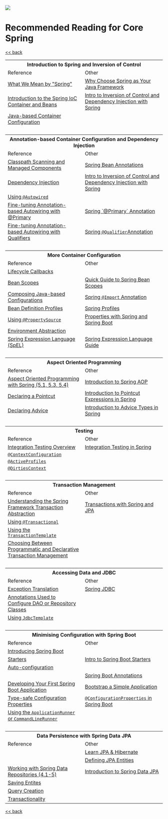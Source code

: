 <img src="https://github.com/stayahead-training/shared/blob/master/stayahead.png" />

# Recommended Reading for Core Spring

[<< back](../README.md)

<table>
        <tr>
            <th colspan="2"><a name="1"></a>Introduction to Spring and Inversion of Control</th>
        </tr>
        <tr>
            <td>Reference</td>
            <td>Other</td>
        </tr>
        <tr>
            <td><a href="https://docs.spring.io/spring-framework/docs/current/reference/html/overview.html#overview-spring">What We Mean by "Spring"</a></td>
            <td><a href="https://www.baeldung.com/spring-why-to-choose">Why Choose Spring as Your Java Framework</a></td>
        </tr>
        <tr>
            <td><a href="https://docs.spring.io/spring-framework/docs/current/reference/html/core.html#beans-introduction">Introduction to the Spring IoC Container and Beans</a></td>
            <td><a href="https://www.baeldung.com/inversion-control-and-dependency-injection-in-spring">Intro to Inversion of Control and Dependency Injection with Spring</a></td>
        </tr>
        <tr>
            <td><a href="https://docs.spring.io/spring-framework/docs/current/reference/html/core.html#beans-java">Java-based Container Configuration</a></td>
            <td></td>
        </tr>
        <tr>
            <td>&nbsp;</td>
            <td>&nbsp;</td>
        </tr>
        <tr>
            <th colspan="2"><a name="2"></a>Annotation-based Container Configuration and Dependency Injection</th>
        </tr>
        <tr>
            <td>Reference</td>
            <td>Other</td>
        </tr>
        <tr>
            <td><a href="https://docs.spring.io/spring-framework/docs/current/reference/html/core.html#beans-classpath-scanning">Classpath Scanning and Managed Components</a></td>
            <td><a href="https://www.baeldung.com/spring-bean-annotations">Spring Bean Annotations</a></td>
        </tr>
        <tr>
            <td><a href="https://docs.spring.io/spring-framework/docs/current/reference/html/core.html#beans-factory-collaborators">Dependency Injection</a></td>
            <td><a href="https://www.baeldung.com/inversion-control-and-dependency-injection-in-spring">Intro to Inversion of Control and Dependency Injection with Spring</a></td>
        </tr>
        <tr>
            <td><a href="https://docs.spring.io/spring-framework/docs/current/reference/html/core.html#beans-autowired-annotation">Using <code>@Autowired</code></a></td>
            <td></td>
        </tr>
        <tr>
            <td><a href="https://docs.spring.io/spring-framework/docs/current/reference/html/core.html#beans-autowired-annotation-primary">Fine-tuning Annotation-based Autowiring with @Primary</a></td>
            <td><a href="https://www.baeldung.com/spring-primary">Spring `@Primary` Annotation</a></td>
        </tr>
        <tr>
            <td><a href="https://docs.spring.io/spring-framework/docs/current/reference/html/core.html#beans-autowired-annotation-qualifiers">Fine-tuning Annotation-based Autowiring with Qualifiers</a></td>
            <td><a href="https://www.baeldung.com/spring-qualifier-annotation">Spring <code>@Qualifier</code>Annotation</a></td>
        </tr>
        <tr>
            <td>&nbsp;</td>
            <td>&nbsp;</td>
        </tr>
        <tr>
            <th colspan="2"><a name="3"></a>More Container Configuration</th>
        </tr>
        <tr>
            <td>Reference</td>
            <td>Other</td>
        </tr>
        <tr>
            <td><a href="https://docs.spring.io/spring-framework/docs/current/reference/html/core.html#beans-factory-lifecycle">Lifecycle Callbacks</a></td>
            <td></td>
        </tr>
        <tr>
            <td><a href="https://docs.spring.io/spring-framework/docs/current/reference/html/core.html#beans-factory-scopes">Bean Scopes</td>
            <td><a href="https://www.baeldung.com/spring-bean-scopes">Quick Guide to Spring Bean Scopes</a></td>
        </tr>
        <tr>
            <td><a href="https://docs.spring.io/spring-framework/docs/current/reference/html/core.html#beans-java-composing-configuration-classes">Composing Java-based Configurations</td>
            <td><a href="https://www.baeldung.com/spring-import-annotation">Spring <code>@Import</code> Annotation</a></td>
        </tr>
        <tr>
            <td><a href="https://docs.spring.io/spring-framework/docs/current/reference/html/core.html#beans-definition-profiles">Bean Definition Profiles</a></td>
            <td><a href="https://www.baeldung.com/spring-profiles">Spring Profiles</a></td>
        </tr>
        <tr>
            <td><a href="https://docs.spring.io/spring-framework/docs/current/reference/html/core.html#beans-using-propertysource">Using <code>@PropertySource</code></a></td> 
            <td><a href="https://www.baeldung.com/properties-with-spring">Properties with Spring and Spring Boot</td> 
        </tr>
        <tr>
            <td><a href="https://docs.spring.io/spring-framework/docs/current/reference/html/core.html#beans-environment">Environment Abstraction</a></td>
            <td></td>
        </tr>
        <tr>
            <td><a href="https://docs.spring.io/spring-framework/docs/current/reference/html/core.html#expressions">Spring Expression Language (SpEL)</a></td>
            <td><a href="https://www.baeldung.com/spring-expression-language">Spring Expression Language Guide</td>
        </tr>
        <tr>
            <td>&nbsp;</td>
            <td>&nbsp;</td>
        </tr>
        <tr>
            <th colspan="2"><a name="4"></a>Aspect Oriented Programming</th>
        </tr>
        <tr>
            <td>Reference</td>
            <td>Other</td>
        </tr>
        <tr>
            <td><a href="https://docs.spring.io/spring-framework/docs/current/reference/html/core.html#aop">Aspect Oriented Programming with Spring (5.1, 5.3, 5.4)</a></td>
            <td><a href="https://www.baeldung.com/spring-aop">Introduction to Spring AOP</a></td>
        </tr>
        <tr>
            <td><a href="https://docs.spring.io/spring-framework/docs/current/reference/html/core.html#aop-pointcuts">Declaring a Pointcut</a></td>
            <td><a href="https://www.baeldung.com/spring-aop-pointcut-tutorial">Introduction to Pointcut Expressions in Spring</a></td>
        </tr>
        <tr>
            <td><a href="https://docs.spring.io/spring-framework/docs/current/reference/html/core.html#aop-advice">Declaring Advice</a></td>
            <td><a href="https://www.baeldung.com/spring-aop-advice-tutorial">Introduction to Advice Types in Spring</a></td>
        </tr>
        <tr>
            <td>&nbsp;</td>
            <td>&nbsp;</td>
        </tr>
        <tr>
            <th colspan="2"><a name="5"></a>Testing</th>
        </tr>
        <tr>
            <td>Reference</td>
            <td>Other</td>
        </tr>
        <tr>
            <td><a href="https://docs.spring.io/spring-framework/docs/current/reference/html/testing.html#integration-testing-overview">Integration Testing Overview</a></td>
            <td><a href="https://www.baeldung.com/integration-testing-in-spring">Integration Testing in Spring</a></td>
        </tr>
        <tr>
            <td><a href="https://docs.spring.io/spring-framework/docs/current/reference/html/testing.html#spring-testing-annotation-contextconfiguration"><code>@ContextConfiguration</code></a></td>
            <td></td>
        </tr>
        <tr>
            <td><a href="https://docs.spring.io/spring-framework/docs/current/reference/html/testing.html#spring-testing-annotation-activeprofiles"><code>@ActiveProfiles</code></a></td>
            <td></td>
        </tr>
        <tr>
            <td><a href="https://docs.spring.io/spring-framework/docs/current/reference/html/testing.html#spring-testing-annotation-dirtiescontext"><code>@DirtiesContext</code></a></td>
            <td></td>
        </tr>
        <tr>
            <td>&nbsp;</td>
            <td>&nbsp;</td>
        </tr>
        <tr>
            <th colspan="2"><a name="6"></a>Transaction Management</th>
        </tr>
        <tr>
            <td>Reference</td>
            <td>Other</td>
        </tr>
        <tr>
            <td><a href="https://docs.spring.io/spring-framework/docs/current/reference/html/data-access.html#transaction-strategies">Understanding the Spring Framework Transaction Abstraction</a></td>
            <td><a href="https://www.baeldung.com/transaction-configuration-with-jpa-and-spring">Transactions with Spring and JPA</a></td>
        </tr>
        <tr>
            <td><a href="https://docs.spring.io/spring-framework/docs/current/reference/html/data-access.html#transaction-declarative-annotations">Using <code>@Transactional</code></a></td>
            <td></td>
        </tr>
        <tr>
            <td><a href="https://docs.spring.io/spring-framework/docs/current/reference/html/data-access.html#tx-prog-template">Using the <code>TransactionTemplate</code></a></td>
            <td></td>
        </tr>
        <tr>
            <td><a href="https://docs.spring.io/spring-framework/docs/current/reference/html/data-access.html#tx-decl-vs-prog">Choosing Between Programmatic and Declarative Transaction Management</a></td>
            <td></td>
        </tr>
        <tr>
            <td>&nbsp;</td>
            <td>&nbsp;</td>
        </tr>
        <tr>
            <th colspan="2"><a name="7"></a>Accessing Data and JDBC</th>
        </tr>
        <tr>
            <td>Reference</td>
            <td>Other</td>
        </tr>
        <tr>
            <td><a href="https://docs.spring.io/spring-framework/docs/current/reference/html/data-access.html#orm-exception-translation">Exception Translation</a></td>
            <td><a href="https://www.baeldung.com/spring-jdbc-jdbctemplate">Spring JDBC</a></td>
        </tr>
        <tr>
            <td><a href="https://docs.spring.io/spring-framework/docs/current/reference/html/data-access.html#dao-annotations">Annotations Used to Configure DAO or Repository Classes</a></td>
            <td></td>
        </tr>
        <tr>
            <td><a href="https://docs.spring.io/spring-framework/docs/current/reference/html/data-access.html#jdbc-JdbcTemplate">Using <code>JdbcTemplate</code></a></td>
            <td></td>
        </tr>
        <tr>
            <td>&nbsp;</td>
            <td>&nbsp;</td>
        </tr>
        <tr>
            <th colspan="2"><a name="8"></a>Minimising Configuration with Spring Boot</th>
        </tr>
        <tr>
            <td>Reference</td>
            <td>Other</td>
        </tr>
        <tr>
            <td><a href="https://docs.spring.io/spring-boot/docs/current/reference/htmlsingle/#getting-started-introducing-spring-boot">Introducing Spring Boot</a></td>
            <td></td>
        </tr>
        <tr>
            <td><a href="https://docs.spring.io/spring-boot/docs/current/reference/htmlsingle/#using-boot-starter">Starters</a></td>
            <td><a href="https://www.baeldung.com/spring-boot-starters">Intro to Spring Boot Starters</a></td>
        </tr>
        <tr>
            <td><a href="https://docs.spring.io/spring-boot/docs/current/reference/htmlsingle/#using-boot-auto-configuration">Auto-configuration</a></td>
            <td></td>
        </tr>
        <tr>
            <td></td>
            <td><a href="https://www.baeldung.com/spring-boot-annotations">Spring Boot Annotations</a></td>
        </tr>
        <tr>
            <td><a href="https://docs.spring.io/spring-boot/docs/current/reference/htmlsingle/#getting-started-first-application">Developing Your First Spring Boot Application</a></td>
            <td><a href="https://www.baeldung.com/spring-boot-start">Bootstrap a Simple Application</a></td>
        </tr>
        <tr>
            <td><a href="https://docs.spring.io/spring-boot/docs/current/reference/htmlsingle/#boot-features-external-config-typesafe-configuration-properties">Type-safe Configuration Properties</a></td>
            <td><a href="https://www.baeldung.com/configuration-properties-in-spring-boot"><code>@ConfigurationProperties</code> in Spring Boot</a></td>
        </tr>
        <tr>
            <td><a href="https://docs.spring.io/spring-boot/docs/current/reference/htmlsingle/#boot-features-command-line-runner">Using the <code>ApplicationRunner</code> or <code>CommandLineRunner</code></a></td>
            <td></td>
        </tr>
        <tr>
            <td>&nbsp;</td>
            <td>&nbsp;</td>
        </tr>
        <tr>
            <th colspan="2"><a name="9"></a>Data Persistence with Spring Data JPA</th>
        </tr>
        <tr>
            <td>Reference</td>
            <td>Other</td>
        </tr>
        <tr>
            <td></td>
            <td><a href="https://www.baeldung.com/learn-jpa-hibernate">Learn JPA & Hibernate</a></td>
        </tr>
        <tr>
            <td></td>
            <td><a href="https://www.baeldung.com/jpa-entities">Defining JPA Entities</a></td>
        </tr>
        <tr>
            <td><a href="https://docs.spring.io/spring-data/jpa/docs/current/reference/html/#repositories">Working with Spring Data Repositories (4.1-5)</a></td>
            <td><a href="https://www.baeldung.com/the-persistence-layer-with-spring-data-jpa">Introduction to Spring Data JPA</a></td>
        </tr>
        <tr>
            <td><a href="https://docs.spring.io/spring-data/jpa/docs/current/reference/html/#jpa.entity-persistence.saving-entites">Saving Entites</a></td>
            <td></td>
        </tr>
        <tr>
            <td><a href="https://docs.spring.io/spring-data/jpa/docs/current/reference/html/#jpa.query-methods.query-creation">Query Creation</a></td>
            <td></td>
        </tr>
        <tr>
            <td><a href="https://docs.spring.io/spring-data/jpa/docs/current/reference/html/#transactions">Transactionality</a></td>
            <td></td>
        </tr>
</table>

[<< back](../README.md)